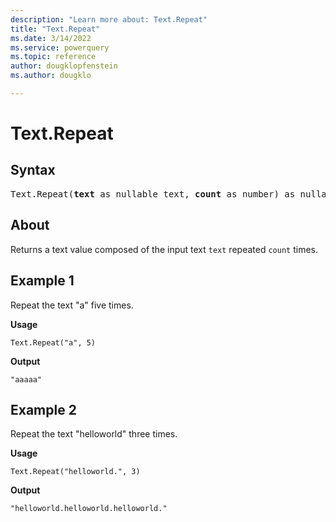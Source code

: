 ```yaml
---
description: "Learn more about: Text.Repeat"
title: "Text.Repeat"
ms.date: 3/14/2022
ms.service: powerquery
ms.topic: reference
author: dougklopfenstein
ms.author: dougklo

---
```

# Text.Repeat

## Syntax

<pre>
Text.Repeat(<b>text</b> as nullable text, <b>count</b> as number) as nullable text
</pre>
  
## About

Returns a text value composed of the input text `text` repeated `count` times.

## Example 1

Repeat the text "a" five times.

**Usage**

```powerquery-m
Text.Repeat("a", 5)
```

**Output**

`"aaaaa"`

## Example 2

Repeat the text "helloworld" three times.

**Usage**

```powerquery-m
Text.Repeat("helloworld.", 3)
```

**Output**

`"helloworld.helloworld.helloworld."`
